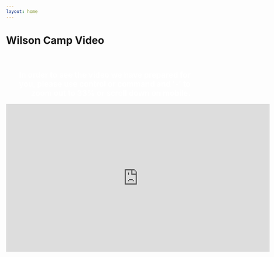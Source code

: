 ```yaml
---
layout: home
---
```

<script type: Javascript>
	alert("In order to see the video we have prepared for you, please use control/command and '-' to zoom out to 25%, or scroll down.")
</script>
<div class="logo-box">
	<h1>Wilson Camp Video</h1>
	<br>
	<font color="white" align="right"><h2>In order to see the video we have prepared for you, please use control or command and '-' to zoom out to 33% or scroll down on mobile.</h2></font>
	
</div>

<div class="video">
<iframe width="720" height="405" src="https://www.youtube.com/embed/RvMfde8wBTI" frameborder="0" allow="autoplay; encrypted-media" allowfullscreen></iframe></div>
